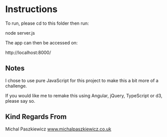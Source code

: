 Instructions
============

To run, please cd to this folder then run:

node server.js

The app can then be accessed on:

http://localhost:8000/

Notes
------

I chose to use pure JavaScript for this project to make this a bit more of a challenge.

If you would like me to remake this using Angular, jQuery, TypeScript or d3, please say so.

Kind Regards From
-------------------
Michal Paszkiewicz 
www.michalpaszkiewicz.co.uk